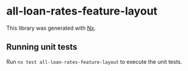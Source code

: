 # all-loan-rates-feature-layout

This library was generated with [Nx](https://nx.dev).

## Running unit tests

Run `nx test all-loan-rates-feature-layout` to execute the unit tests.
